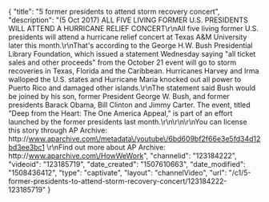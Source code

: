 {
    "title": "5 former presidents to attend storm recovery concert",
    "description": "(5 Oct 2017) ALL FIVE LIVING FORMER U.S. PRESIDENTS WILL ATTEND A HURRICANE RELIEF CONCERT\r\nAll five living former U.S. presidents will attend a hurricane relief concert at Texas A&amp;M University later this month.\r\nThat's according to the George H.W. Bush Presidential Library Foundation, which issued a statement Wednesday saying \"all ticket sales and other proceeds\" from the October 21 event will go to storm recoveries in Texas, Florida and the Caribbean. Hurricanes Harvey and Irma walloped the U.S. states and Hurricane Maria knocked out all power to Puerto Rico and damaged other islands.\r\nThe statement said Bush would be joined by his son, former President George W. Bush, and former presidents Barack Obama, Bill Clinton and Jimmy Carter. The event, titled \"Deep from the Heart: The One America Appeal,\" is part of an effort launched by the former presidents last month.\r\n\r\n\r\nYou can license this story through AP Archive: http:\/\/www.aparchive.com\/metadata\/youtube\/6bd609bf2f66e3e5fd34d12bd3ee3bc1 \r\nFind out more about AP Archive: http:\/\/www.aparchive.com\/HowWeWork",
    "channelid": "123184222",
    "videoid": "123185719",
    "date_created": "1507610663",
    "date_modified": "1508436412",
    "type": "captivate",
    "layout": "channelVideo",
    "url": "\/c1\/5-former-presidents-to-attend-storm-recovery-concert\/123184222-123185719"
}